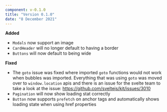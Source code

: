 ```yaml
---
component: v-0.1.0
title: "Version 0.1.0"
date: "8 December 2021"
---
```


**Added**

- `Modals` now support an image
- `CardHeader` will no longer default to having a border
- `Buttons` will now default to being wide

**Fixed**

- The `goto` issue was fixed where imported `goto` functions would not work when bubbles was imported. Everything that was using `goto` was moved over to `window.location` apis and there is an issue for the svelte team to take a look at the issue: https://github.com/sveltejs/kit/issues/3010
- `Pagination` will now show loading stat correctly
- `Button` now supports `prefetch` on anchor tags and automatically shows loading state when using href properties
